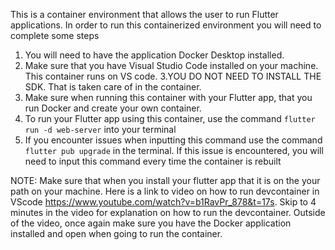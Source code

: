 This is a container environment that allows the user to run Flutter applications.
In order to run this containerized environment you will need to complete some steps
1. You will need to have the application Docker Desktop installed.
2. Make sure that you have Visual Studio Code installed on your machine. This container runs on VS code.
3.YOU DO NOT NEED TO INSTALL THE SDK. That is taken care of in the container.
4. Make sure when running this container with your Flutter app, that you run Docker and create your own container.
5. To run your Flutter app using this container, use the command `flutter run -d web-server` into your terminal
6. If you encounter issues when inputting this command  use the command `flutter pub upgrade` in the terminal. If this issue is encountered, you will need to input this command every time the container is rebuilt


NOTE:
Make sure that when you install your flutter app that it is on the your path on your machine.
Here is a link to video on how to run devcontainer in VScode https://www.youtube.com/watch?v=b1RavPr_878&t=17s. Skip to 4 minutes in the video for explanation on how to run the devcontainer.
Outside of the video, once again make sure you have the Docker application installed and open when going to run the container.
